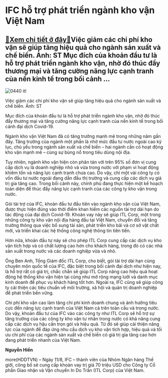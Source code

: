 IFC hỗ trợ phát triển ngành kho vận Việt Nam
============================================

[:gift:Xem chi tiết ở đây:gift:](https://hddtvn.com/ifc-ho-tro-phat-trien-nganh-kho-van-viet-nam/)Việc giảm các chi phí kho vận sẽ giúp tăng hiệu quả cho ngành sản xuất và chế biến. Ảnh: ST Mục đích của khoản đầu tư là hỗ trợ phát triển ngành kho vận, nhờ đó thúc đẩy thương mại và tăng cường năng lực cạnh tranh của nền kinh tế trong bối cảnh …
-------------------------------------------------------------------------------------------------------------------------------------------------------------------------------------------------------------------------------------------------------





![0440 itl](https://haiquanonline.com.vn/stores/news_dataimages/hiennt/082020/11/11/in_article/0440_ITL.jpg?rt=20200811111654 "Việc giảm các chi phí kho vận sẽ giúp tăng hiệu quả cho ngành sản xuất và chế biến. Ảnh: ST")


Việc giảm các chi phí kho vận sẽ giúp tăng hiệu quả cho ngành sản xuất và chế biến. Ảnh: ST



Mục đích của khoản đầu tư là hỗ trợ phát triển ngành kho vận, nhờ đó thúc đẩy thương mại và tăng cường năng lực cạnh tranh của nền kinh tế trong bối cảnh đại dịch Covid-19.


Ngành kho vận Việt Nam đã có tăng trưởng mạnh mẽ trong những năm gần đây. Tăng trưởng của ngành một phần là nhờ mức đầu tư nước ngoài cao kỷ lục, chủ yếu trong ngành sản xuất và chế biến – hai ngành cần có hoạt động kho vận mạnh mẽ – cùng sự bùng nổ trong tiêu dùng nội địa.


Tuy nhiên, ngành kho vận hiện còn phân tán với trên 95% số đơn vị cung cấp dịch vụ là doanh nghiệp nhỏ và vừa trong nước với phạm vi hoạt động khiêm tốn và năng lực cạnh tranh chưa cao. Do vậy, chỉ một vài công ty có vốn đầu tư nước ngoài đang dẫn đầu thị trường và cung cấp các dịch vụ giá trị gia tăng cao. Trong bối cảnh này, chính phủ đang thực hiện một kế hoạch toàn diện để thúc đẩy năng lực cạnh tranh của các công ty kho vận trong nước.


Gói tài trợ của IFC, khoản đầu tư đầu tiên vào ngành kho vận của Việt Nam, được thực hiện đúng vào thời điểm khan hiếm các nguồn tài trợ dài hạn do tác động của đại dịch Covid-19. Khoản vay này sẽ giúp ITL Corp, một trong những công ty kho vận nội địa hàng đầu tại Việt Nam, chuyển đổi và tăng trưởng thông qua việc bổ sung tài sản, phát triển kho bãi và cơ sở vật chất mới, và triển khai các hệ thống công nghệ thông tin tiên tiến.


Hơn nữa, khoản đầu tư này sẽ cho phép ITL Corp cung cấp các dịch vụ kho vận tích hợp và có chất lượng cao hơn cho khách hàng, trong đó có các nhà sản xuất trong nước và các doanh nghiệp vừa và nhỏ.


Ông Ben Anh, Tổng Giám đốc ITL Corp, cho biết, gói tài trợ dài hạn cùng chuyên môn quốc tế của IFC, đặc biệt trong bối cảnh đại dịch như hiện nay, là hỗ trợ rất có giá trị, chắc chắn sẽ giúp ITL Corp nâng cao hiệu quả hoạt động hệ thống kho vận hiện tại cũng như mở rộng mạng lưới và danh mục kinh doanh để phục vụ khách hàng tốt hơn. Ngoài ra, IFC cũng sẽ giúp công ty cải thiện các tiêu chuẩn về môi trường, xã hội và quản trị doanh nghiệp để phát triển bền vững.


Chi phí kho vận cao làm tăng chi phí kinh doanh chung và ảnh hưởng tiêu cực đến năng lực cạnh tranh của Việt Nam cả trên toàn cầu và trong nước. Do vậy, khoản đầu tư của IFC vào các công ty như ITL Corp sẽ hỗ trợ sự tăng trưởng của các công ty kho vận tư nhân trong nước có khả năng cung cấp các dịch vụ hậu cần trọn gói và hiệu quả. Từ đó sẽ giúp cải thiện năng lực của ngành để đáp ứng nhu cầu dịch vụ kho vận tích hợp, hiệu quả và tối ưu chi phí của các ngành sản xuất và chế biến có giá trị gia tăng cao hơn đang phát triển nhanh của Việt Nam.




**Nguyễn Hiền**



more(HDDTVN) – Ngày 11/8, IFC – thành viên của Nhóm Ngân hàng Thế giới, công bố sẽ cung cấp khoản vay trị giá 70 triệu USD cho Công ty Cổ phần Giao nhận và Vận chuyển In Do Trần (ITL Corp) của Việt Nam.

